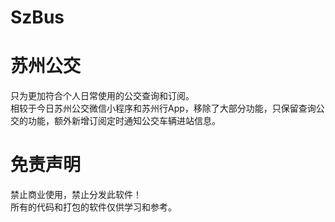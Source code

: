 # SzBus
# 苏州公交

只为更加符合个人日常使用的公交查询和订阅。  
相较于今日苏州公交微信小程序和苏州行App，移除了大部分功能，只保留查询公交的功能，额外新增订阅定时通知公交车辆进站信息。

# 免责声明
禁止商业使用，禁止分发此软件！  
所有的代码和打包的软件仅供学习和参考。
